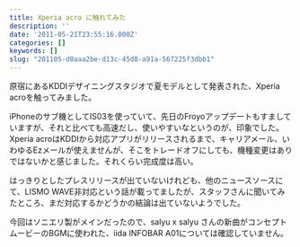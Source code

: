 ```yaml
---
title: Xperia acro に触れてみた
description: ''
date: '2011-05-21T23:55:16.000Z'
categories: []
keywords: []
slug: "201105-d0aaa2be-d13c-45d8-a91a-567225f3dbb1"
---
```

原宿にあるKDDIデザイニングスタジオで夏モデルとして発表された、Xperia acroを触ってみました。  
  
  
  
iPhoneのサブ機としてIS03を使っていて、先日のFroyoアップデートもすましていますが、それと比べても高速だし、使いやすいなというのが、印象でした。Xperia acroはKDDIから対応アプリがリリースされるまで、キャリアメール、いわゆるEzメールが使えませんが、そこをトレードオフにしても、機種変更はありではないかと感じました。それくらい完成度は高い。  
  
  
  
はっきりとしたプレスリリースが出ていないけれども、他のニュースソースにて、LISMO WAVE非対応という話が載ってましたが、スタッフさんに聞いてみたところ、まだ対応するかどうかの結論は出ていないようでした。  
  
  
  
今回はソニエリ製がメインだったので、salyu x salyu さんの新曲がコンセプトムービーのBGMに使われた、iida INFOBAR A01については確認していません。